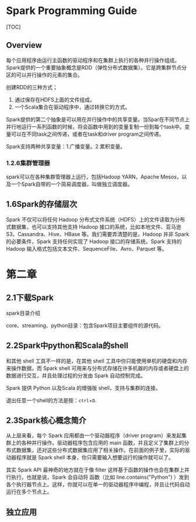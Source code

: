 # Spark Programming Guide

[TOC]

## Overview

每个应用程序由运行主函数的驱动程序和在集群上执行的各种并行操作组成。Spark提供的一个重要抽象概念是RDD（弹性分布式数据集）。它是跨集群节点分区的可以并行操作的元素的集合。

创建RDD的三种方式；

1. 通过保存在HDFS上面的文件组成。
2. 一个Scala集合在驱动程序中，通过转换它的方式。

Spark提供的第二个抽象是可以用在并行操作中的共享变量。当Spar在不同节点上并行地运行一系列函数的时候，将会函数中用到的变量复制一份到每个task中。变量可以在不同task之间传递，或者在task和driver program之间传递。

Spark支持两种共享变量：1.广播变量。2.累积变量。

### 1.2.6集群管理器

spark可以在各种集群管理器上运行，包括Hadoop YARN，Apache Mesos，以及一个Spark自带的一个简易调度器，叫做独立调度器。

## 1.6Spark的存储层次

Spark 不仅可以将任何 Hadoop 分布式文件系统（HDFS）上的文件读取为分布式数据集，也可以支持其他支持 Hadoop 接口的系统，比如本地文件、亚马逊 S3、Cassandra、Hive、HBase 等。我们需要弄清楚的是，Hadoop 并非 Spark 的必要条件，Spark 支持任何实现了 Hadoop 接口的存储系统。Spark 支持的 Hadoop 输入格式包括文本文件、SequenceFile、Avro、Parquet 等。

# 第二章

## 2.1下载Spark

spark目录介绍

core、streaming、python目录：包含Spark项目主要组件的源代码。

## 2.2Spark中python和Scala的shell

和其他 shell 工具不一样的是，在其他 shell 工具中你只能使用单机的硬盘和内存来操作数据，而 Spark shell 可用来与分布式存储在许多机器的内存或者硬盘上的数据进行交互，并且处理过程的分发由 Spark 自动控制完成。

Spark 提供 Python 以及Scala 的增强版 shell，支持与集群的连接。

退出任意一个shell的方法是按：`ctrl`+`D`.

## 2.3Spark核心概念简介

从上层来看，每个 Spark 应用都由一个驱动器程序（driver program）来发起集群上的各种并行操作。驱动器程序包含应用的 main 函数，并且定义了集群上的分布式数据集，还对这些分布式数据集应用了相关操作。在前面的例子里，实际的驱动器程序就是 Spark shell 本身，你只需要输入想要运行的操作就可以了。

其实 Spark API 最神奇的地方就在于像 filter 这样基于函数的操作也会在集群上并行执行。也就是说，Spark 会自动将
函数（比如 line.contains("Python") ）发到各个执行器节点上。这样，你就可以在单一的驱动器程序中编程，并且让代码自动运行在多个节点上。

## 独立应用

